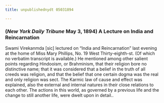 ```yaml
---
title: unpublishednydt 05031894

---
```





  

### (*New York Daily Tribune* May 3, 1894)  A Lecture on India and Reincarnation

Swami Virekanmda \[sic\] lectured on “India and Reincarnation” last
evening at the home of Miss Mary Phillips, No. 19 West Thirty-eighth-st.
(Of which no verbatim transcript is available.) He mentioned among other
salient points regarding Hindooism, or Brahminism, that their religion
bore no distinctive name; that it was considered that a belief in the
truth of all creeds was religion, and that the belief that one certain
dogma was the real and only religion was sect. The Karmic law of cause
and effect was explained, also the external and internal natures in
their close relations to each other. The actions in this world, as
governed by a previous life and the change to still another life, were
dwelt upon in detail..



